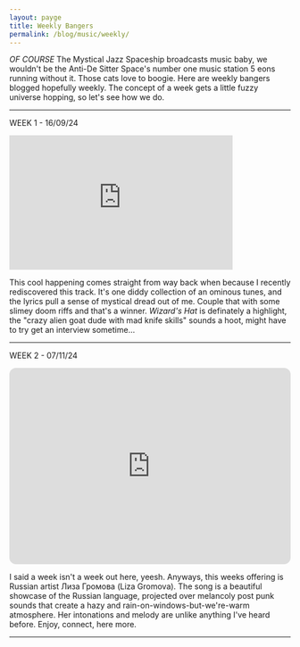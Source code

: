```yaml
---
layout: payge
title: Weekly Bangers
permalink: /blog/music/weekly/
---
```

*OF COURSE* The Mystical Jazz Spaceship broadcasts music baby, we wouldn't be the Anti-De Sitter Space's number one music station 5 eons running without it. Those cats love to boogie. 
Here are weekly bangers blogged hopefully weekly. The concept of a week gets a little fuzzy universe hopping, so let's see how we do.

---------------------------------

WEEK 1 - 16/09/24

<iframe style="border: 0; width: 400px; height: 241px;" src="https://bandcamp.com/EmbeddedPlayer/album=3204629226/size=large/bgcol=333333/linkcol=fe7eaf/artwork=small/transparent=true/" seamless><a href="https://spiderkitten.co.uk/album/acidgoatweedwitchbongspacewizardwhore">acidgoatweedwitchbongspacewizardwhore by Spider Kitten</a></iframe>

This cool happening comes straight from way back when because I recently rediscovered this track. It's one diddy collection of an ominous tunes, and the lyrics pull a sense of mystical dread out of me. Couple that with some slimey doom riffs and that's a winner. *Wizard's Hat* is definately a highlight, the "crazy alien goat dude with mad knife skills" sounds a hoot, might have to try get an interview sometime...

-----------------------------------


WEEK 2 - 07/11/24

<iframe style="border-radius:12px" src="https://open.spotify.com/embed/track/7krDdNAVne0SCpk0KLSfQQ?utm_source=generator&theme=0" width="100%" height="352" frameBorder="0" allowfullscreen="" allow="autoplay; clipboard-write; encrypted-media; fullscreen; picture-in-picture" loading="lazy"></iframe>

I said a week isn't a week out here, yeesh. Anyways, this weeks offering is Russian artist Лиза Громова (Liza Gromova). The song is a beautiful showcase of the Russian language, projected over melancoly post punk sounds that create a hazy and rain-on-windows-but-we're-warm atmosphere. Her intonations and melody are unlike anything I've heard before. Enjoy, connect, here more.

-----------------------------------